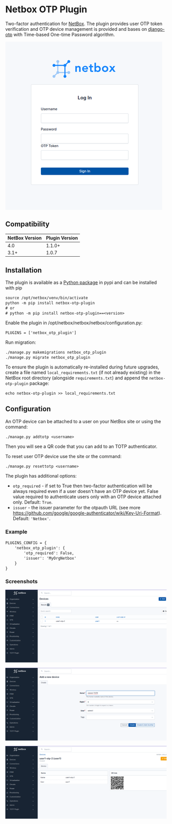 # Netbox OTP Plugin

Two-factor authentication for [NetBox](https://github.com/netbox-community/netbox). The plugin provides user OTP token verification and OTP device management is provided and bases on [django-otp](https://github.com/django-otp/django-otp) with Time-based One-time Password algorithm.

![alt text](assets/login.png "Login page")

## Compatibility

| NetBox Version| Plugin Version|
|---------------|---------------|
| 4.0           | 1.1.0+        |
| 3.1+          | 1.0.7         |


## Installation

The plugin is available as a [Python package](https://pypi.org/project/netbox-otp-plugin/) in pypi and can be installed with pip
```
source /opt/netbox/venv/bin/activate
python -m pip install netbox-otp-plugin
# or
# python -m pip install netbox-otp-plugin==<version>
```

Enable the plugin in /opt/netbox/netbox/netbox/configuration.py:
```
PLUGINS = ['netbox_otp_plugin']
```

Run migration:
```
./manage.py makemigrations netbox_otp_plugin
./manage.py migrate netbox_otp_plugin
```

To ensure the plugin is automatically re-installed during future upgrades, create a file named `local_requirements.txt` (if not already existing) in the NetBox root directory (alongside `requirements.txt`) and append the `netbox-otp-plugin` package:

```no-highlight
echo netbox-otp-plugin >> local_requirements.txt
```

## Configuration

An OTP device can be attached to a user on your NetBox site or using the command:
```
./manage.py addtotp <username>
```
Then you will see a QR code that you can add to an TOTP authenticator.

To reset user OTP device use the site or the command:
```
./manage.py resettotp <username>
```

The plugin has additional options:
* `otp_required` - if set to True then two-factor authentication will be always required even if a user doesn't have an OTP device yet. False value required to authenticate users only with an OTP device attached only. Default: `True`.
* `issuer` - the issuer parameter for the otpauth URL (see more https://github.com/google/google-authenticator/wiki/Key-Uri-Format). Default: `'Netbox'`.

### Example

```
PLUGINS_CONFIG = {
    'netbox_otp_plugin': {
        'otp_required': False,
        'issuer': 'MyOrgNetbox'
    }
}
```

### Screenshots

![alt text](assets/device_list.png "Device list")

![alt text](assets/device_add.png "Add a device")

![alt text](assets/device_edit.png "Edit a device")